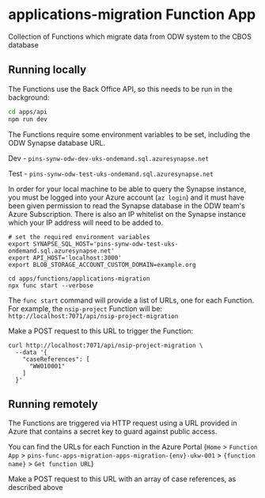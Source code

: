 # applications-migration Function App

Collection of Functions which migrate data from ODW system to the CBOS database

## Running locally

The Functions use the Back Office API, so this needs to be run in the background:
```bash
cd apps/api
npm run dev
```

The Functions require some environment variables to be set, including the ODW Synapse database URL.

Dev - `pins-synw-odw-dev-uks-ondemand.sql.azuresynapse.net` 

Test - `pins-synw-odw-test-uks-ondemand.sql.azuresynapse.net`

In order for your local machine to be able to query the Synapse instance, you must be logged into your Azure account (`az login`) and it must have been given permission to read the Synapse database in the ODW team's Azure Subscription. There is also an IP whitelist on the Synapse instance which your IP address will need to be added to.

```
# set the required environment variables
export SYNAPSE_SQL_HOST='pins-synw-odw-test-uks-ondemand.sql.azuresynapse.net'
export API_HOST='localhost:3000'
export BLOB_STORAGE_ACCOUNT_CUSTOM_DOMAIN=example.org

cd apps/functions/applications-migration
npx func start --verbose
```

The `func start` command will provide a list of URLs, one for each Function. For example, the `nsip-project` Function will be: `http://localhost:7071/api/nsip-project-migration`

Make a POST request to this URL to trigger the Function:

```
curl http://localhost:7071/api/nsip-project-migration \ 
  --data '{ 
    "caseReferences": [
	  "WW010001"
	] 
  }'
```

## Running remotely

The Functions are triggered via HTTP request using a URL provided in Azure that contains a secret key to guard against public access. 

You can find the URLs for each Function in the Azure Portal (`Home` > `Function App` > `pins-func-apps-migration-apps-migration-{env}-ukw-001` > `{function name}` > `Get function URL`)

Make a POST request to this URL with an array of case references, as described above
